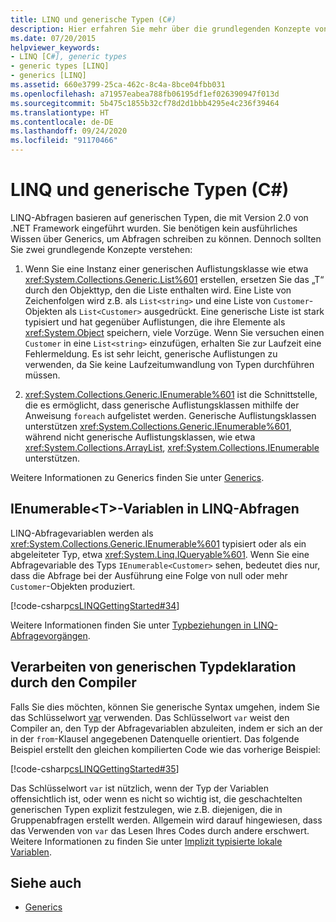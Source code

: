 ```yaml
---
title: LINQ und generische Typen (C#)
description: Hier erfahren Sie mehr über die grundlegenden Konzepte von generischen Typen in C#, die Abfragen unterstützen.  LINQ-Abfragen basieren auf generischen Typen.
ms.date: 07/20/2015
helpviewer_keywords:
- LINQ [C#], generic types
- generic types [LINQ]
- generics [LINQ]
ms.assetid: 660e3799-25ca-462c-8c4a-8bce04fbb031
ms.openlocfilehash: a71957eabea788fb06195df1ef026390947f013d
ms.sourcegitcommit: 5b475c1855b32cf78d2d1bbb4295e4c236f39464
ms.translationtype: HT
ms.contentlocale: de-DE
ms.lasthandoff: 09/24/2020
ms.locfileid: "91170466"
---
```

# <a name="linq-and-generic-types-c"></a>LINQ und generische Typen (C#)

LINQ-Abfragen basieren auf generischen Typen, die mit Version 2.0 von .NET Framework eingeführt wurden. Sie benötigen kein ausführliches Wissen über Generics, um Abfragen schreiben zu können. Dennoch sollten Sie zwei grundlegende Konzepte verstehen:  
  
1. Wenn Sie eine Instanz einer generischen Auflistungsklasse wie etwa <xref:System.Collections.Generic.List%601> erstellen, ersetzen Sie das „T“ durch den Objekttyp, den die Liste enthalten wird. Eine Liste von Zeichenfolgen wird z.B. als `List<string>` und eine Liste von `Customer`-Objekten als `List<Customer>` ausgedrückt. Eine generische Liste ist stark typisiert und hat gegenüber Auflistungen, die ihre Elemente als <xref:System.Object> speichern, viele Vorzüge. Wenn Sie versuchen einen `Customer` in eine `List<string>` einzufügen, erhalten Sie zur Laufzeit eine Fehlermeldung. Es ist sehr leicht, generische Auflistungen zu verwenden, da Sie keine Laufzeitumwandlung von Typen durchführen müssen.  
  
2. <xref:System.Collections.Generic.IEnumerable%601> ist die Schnittstelle, die es ermöglicht, dass generische Auflistungsklassen mithilfe der Anweisung `foreach` aufgelistet werden. Generische Auflistungsklassen unterstützen <xref:System.Collections.Generic.IEnumerable%601>, während nicht generische Auflistungsklassen, wie etwa <xref:System.Collections.ArrayList>, <xref:System.Collections.IEnumerable> unterstützen.  
  
 Weitere Informationen zu Generics finden Sie unter [Generics](../../generics/index.md).  
  
## <a name="ienumerablet-variables-in-linq-queries"></a>IEnumerable<T\>-Variablen in LINQ-Abfragen  

 LINQ-Abfragevariablen werden als <xref:System.Collections.Generic.IEnumerable%601> typisiert oder als ein abgeleiteter Typ, etwa <xref:System.Linq.IQueryable%601>. Wenn Sie eine Abfragevariable des Typs `IEnumerable<Customer>` sehen, bedeutet dies nur, dass die Abfrage bei der Ausführung eine Folge von null oder mehr `Customer`-Objekten produziert.  
  
 [!code-csharp[csLINQGettingStarted#34](~/samples/snippets/csharp/VS_Snippets_VBCSharp/CsLINQGettingStarted/CS/Class1.cs#34)]  
  
 Weitere Informationen finden Sie unter [Typbeziehungen in LINQ-Abfragevorgängen](./type-relationships-in-linq-query-operations.md).  
  
## <a name="letting-the-compiler-handle-generic-type-declarations"></a>Verarbeiten von generischen Typdeklaration durch den Compiler  

 Falls Sie dies möchten, können Sie generische Syntax umgehen, indem Sie das Schlüsselwort [var](../../../language-reference/keywords/var.md) verwenden. Das Schlüsselwort `var` weist den Compiler an, den Typ der Abfragevariablen abzuleiten, indem er sich an der in der `from`-Klausel angegebenen Datenquelle orientiert. Das folgende Beispiel erstellt den gleichen kompilierten Code wie das vorherige Beispiel:  
  
 [!code-csharp[csLINQGettingStarted#35](~/samples/snippets/csharp/VS_Snippets_VBCSharp/CsLINQGettingStarted/CS/Class1.cs#35)]  
  
 Das Schlüsselwort `var` ist nützlich, wenn der Typ der Variablen offensichtlich ist, oder wenn es nicht so wichtig ist, die geschachtelten generischen Typen explizit festzulegen, wie z.B. diejenigen, die in Gruppenabfragen erstellt werden. Allgemein wird darauf hingewiesen, dass das Verwenden von `var` das Lesen Ihres Codes durch andere erschwert. Weitere Informationen zu finden Sie unter [Implizit typisierte lokale Variablen](../../classes-and-structs/implicitly-typed-local-variables.md).  
  
## <a name="see-also"></a>Siehe auch

- [Generics](../../generics/index.md)
